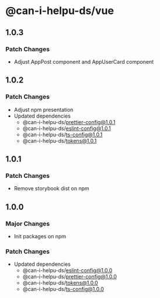 # @can-i-helpu-ds/vue

## 1.0.3

### Patch Changes

- Adjust AppPost component and AppUserCard component

## 1.0.2

### Patch Changes

- Adjust npm presentation
- Updated dependencies
  - @can-i-helpu-ds/prettier-config@1.0.1
  - @can-i-helpu-ds/eslint-config@1.0.1
  - @can-i-helpu-ds/ts-config@1.0.1
  - @can-i-helpu-ds/tokens@1.0.1

## 1.0.1

### Patch Changes

- Remove storybook dist on npm

## 1.0.0

### Major Changes

- Init packages on npm

### Patch Changes

- Updated dependencies
  - @can-i-helpu-ds/eslint-config@1.0.0
  - @can-i-helpu-ds/prettier-config@1.0.0
  - @can-i-helpu-ds/tokens@1.0.0
  - @can-i-helpu-ds/ts-config@1.0.0
